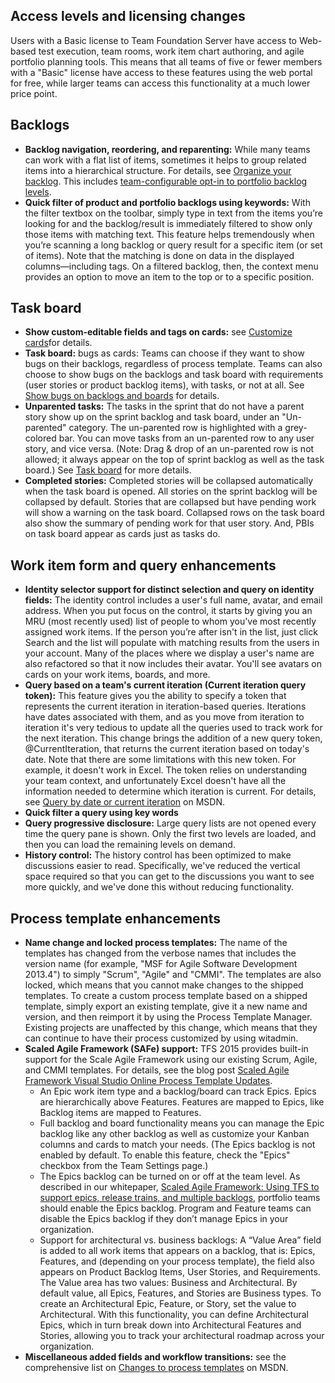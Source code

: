<properties
    pageTitle="Agile Planning"
    description="Planning, tracking, and executing on work is the heart of any agile process, and Visual Studio 2015 continues to make the process more efficient."
    slug="agileplanning"
    order="200"    
    keywords="visual studio, team foundation server, visual studio online, vs2015, vs, visualstudio, tfs, tfs2015, vso, agile planning, kanban boards"
/>

## Access levels and licensing changes

Users with a Basic license to Team Foundation Server have access to Web-based test execution, team rooms, work item chart authoring, and agile portfolio planning tools. This means that all teams of five or fewer members with a "Basic" license have access to these features using the web portal for free, while larger teams can access this functionality at a much lower price point.


## Backlogs
- **Backlog navigation, reordering, and reparenting:** While many teams can work with a flat list of items, sometimes it helps to group related items into a hierarchical structure. For details, see [Organize your backlog]( https://msdn.microsoft.com/Library/vs/alm/work/backlogs/organize-backlog). This includes [team-configurable opt-in to portfolio backlog levels](https://msdn.microsoft.com/Library/vs/alm/work/backlogs/organize-backlog#activate-backlogs).
- **Quick filter of product and portfolio backlogs using keywords:** With the filter textbox on the toolbar, simply type in text from the items you’re looking for and the backlog/result is immediately filtered to show only those items with matching text. This feature helps tremendously when you’re scanning a long backlog or query result for a specific item (or set of items). Note that the matching is done on data in the displayed columns—including tags. On a filtered backlog, then, the context menu provides an option to move an item to the top or to a specific position.


## Task board

- **Show custom-editable fields and tags on cards:** see [Customize cards](https://msdn.microsoft.com/Library/vs/alm/work/customize/customize-cards)for details. 
- **Task board:** bugs as cards: Teams can choose if they want to show bugs on their backlogs, regardless of process template. Teams can also choose to show bugs on the backlogs and task board with requirements (user stories or product backlog items), with tasks, or not at all. See [Show bugs on backlogs and boards](https://msdn.microsoft.com/Library/vs/alm/work/customize/show-bugs-on-backlog) for details.
- **Unparented tasks:** The tasks in the sprint that do not have a parent story show up on the sprint backlog and task board, under an "Un-parented" category. The un-parented row is highlighted with a grey-colored bar. You can move tasks from an un-parented row to any user story, and vice versa. (Note: Drag & drop of an un-parented row is not allowed; it always appear on the top of sprint backlog as well as the task board.) See [Task board](https://msdn.microsoft.com/Library/vs/alm/work/scrum/task-board) for more details.
- **Completed stories:** Completed stories will be collapsed automatically when the task board is opened. All stories on the sprint backlog will be collapsed by default. Stories that are collapsed but have pending work will show a warning on the task board. Collapsed rows on the task board also show the summary of pending work for that user story. And, PBIs on task board appear as cards just as tasks do.


## Work item form and query enhancements
- **Identity selector support for distinct selection and query on identity fields:** The identity control includes a user's full name, avatar, and email address. When you put focus on the control, it starts by giving you an MRU (most recently used) list of people to whom you've most recently assigned work items. If the person you’re after isn't in the list, just click Search and the list will populate with matching results from the users in your account. Many of the places where we display a user's name are also refactored so that it now includes their avatar. You'll see avatars on cards on your work items, boards, and more.
- **Query based on a team's current iteration (Current iteration query token):** This feature gives you the ability to specify a token that represents the current iteration in iteration-based queries. Iterations have dates associated with them, and as you move from iteration to iteration it's very tedious to update all the queries used to track work for the next iteration. This change brings the addition of a new query token, @CurrentIteration, that returns the current iteration based on today's date. Note that there are some limitations with this new token. For example, it doesn't work in Excel. The token relies on understanding your team context, and unfortunately Excel doesn't have all the information needed to determine which iteration is current. For details, see [Query by date or current iteration]( https://msdn.microsoft.com/Library/vs/alm/work/track/query-by-date-or-current-iteration) on MSDN.
- **Quick filter a query using key words** 
- **Query progressive disclosure:** Large query lists are not opened every time the query pane is shown. Only the first two levels are loaded, and then you can load the remaining levels on demand.
- **History control:** The history control has been optimized to make discussions easier to read. Specifically, we've reduced the vertical space required so that you can get to the discussions you want to see more quickly, and we've done this without reducing functionality.



## Process template enhancements

- **Name change and locked process templates:** The name of the templates has changed from the verbose names that includes the version name (for example, "MSF for Agile Software Development 2013.4") to simply "Scrum", "Agile" and "CMMI". The templates are also locked, which means that you cannot make changes to the shipped templates. To create a custom process template based on a shipped template, simply export an existing template, give it a new name and version, and then reimport it by using the Process Template Manager. Existing projects are unaffected by this change, which means that they can continue to have their process customized by using witadmin.
- **Scaled Agile Framework (SAFe) support:** TFS 2015 provides built-in support for the Scale Agile Framework using our existing Scrum, Agile, and CMMI templates. For details, see the blog post [Scaled Agile Framework Visual Studio Online Process Template Updates](http://blogs.msdn.com/b/visualstudioalm/archive/2015/05/15/scaled-agile-framework-visual-studio-online-process-template-updates.aspx).
	- An Epic work item type and a backlog/board can track Epics. Epics are hierarchically above Features. Features are mapped to Epics, like Backlog items are mapped to Features.
	- Full backlog and board functionality means you can manage the Epic backlog like any other backlog as well as customize your Kanban columns and cards to match your needs. (The Epics backlog is not enabled by default. To enable this feature, check the "Epics" checkbox from the Team Settings page.)
	- The Epics backlog can be turned on or off at the team level. As described in our whitepaper, [Scaled Agile Framework: Using TFS to support epics, release trains, and multiple backlogs]( https://msdn.microsoft.com/en-us/library/dn798712.aspx), portfolio teams should enable the Epics backlog. Program and Feature teams can disable the Epics backlog if they don’t manage Epics in your organization.
	- Support for architectural vs. business backlogs: A “Value Area” field is added to all work items that appears on a backlog, that is: Epics, Features, and (depending on your process template), the field also appears on Product Backlog Items, User Stories, and Requirements. The Value area has two values: Business and Architectural. By default value, all Epics, Features, and Stories are Business types. To create an Architectural Epic, Feature, or Story, set the value to Architectural. With this functionality, you can define Architectural Epics, which in turn break down into Architectural Features and Stories, allowing you to track your architectural roadmap across your organization. 
- **Miscellaneous added fields and workflow transitions:** see the comprehensive list on [Changes to process templates](https://msdn.microsoft.com/Library/vs/alm/work/guidance/changes-to-process-templates) on MSDN. 
